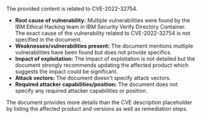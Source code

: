 The provided content is related to CVE-2022-32754.

- **Root cause of vulnerability:** Multiple vulnerabilities were found by the IBM Ethical Hacking team in IBM Security Verify Directory Container. The exact cause of the vulnerability related to CVE-2022-32754 is not specified in the document.
- **Weaknesses/vulnerabilities present:** The document mentions multiple vulnerabilities have been found but does not provide specifics.
- **Impact of exploitation:** The impact of exploitation is not detailed but the document strongly recommends updating the affected product which suggests the impact could be significant.
- **Attack vectors:** The document doesn't specify attack vectors.
- **Required attacker capabilities/position:** The document does not specify any required attacker capabilities or position.

The document provides more details than the CVE description placeholder by listing the affected product and versions as well as remediation steps.